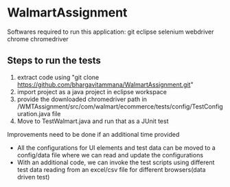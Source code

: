 # WalmartAssignment
Softwares required to run this application:
git
eclipse
selenium webdriver
chrome
chromedriver

Steps to run the tests
--
1. extract code using "git clone https://github.com/bhargavitammana/WalmartAssignment.git"
2. import project as a java project in eclipse workspace
3. provide the downloaded chromedriver path in /WMTAssignment/src/com/walmart/ecommerce/tests/config/TestConfiguration.java file
4. Move to TestWalmart.java and run that as a JUnit test

Improvements need to be done if an additional time provided
- All the configurations for UI elements and test data can be moved to a config/data file where we can read and update the configurations
- With an additional code, we can invoke the test scripts using different test data reading from an excel/csv file for different browsers(data driven test)
